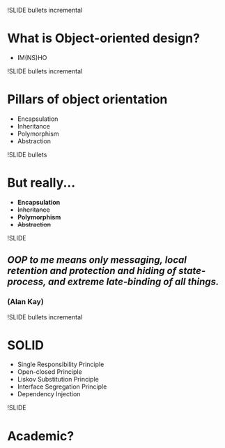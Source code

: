 !SLIDE bullets incremental
# What is Object-oriented design? #
* IM(NS)HO

!SLIDE bullets incremental
# Pillars of object orientation #
* Encapsulation
* Inheritance
* Polymorphism
* Abstraction

!SLIDE bullets
# But really... #
* **Encapsulation**
* <del>Inheritance</del>
* **Polymorphism**
* <del>Abstraction</del>

!SLIDE
## *OOP to me means only messaging, local retention and protection and hiding of state-process, and extreme late-binding of all things.* ##

### **(Alan Kay)** ###

!SLIDE bullets incremental
# SOLID #

* Single Responsibility Principle
* Open-closed Principle
* Liskov Substitution Principle
* Interface Segregation Principle
* Dependency Injection

!SLIDE
# Academic? #
